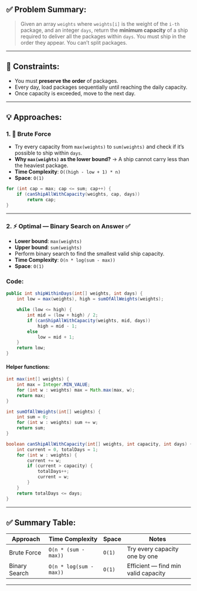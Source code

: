 ## ✅ Problem Summary:

> Given an array `weights` where `weights[i]` is the weight of the `i-th` package, and an integer `days`, return the **minimum capacity** of a ship required to deliver all the packages within `days`.
> You must ship in the order they appear. You can’t split packages.

---

## 🔎 Constraints:

* You must **preserve the order** of packages.
* Every day, load packages sequentially until reaching the daily capacity.
* Once capacity is exceeded, move to the next day.

---

## 💡 Approaches:

### 1. 🐢 Brute Force

* Try every capacity from `max(weights)` to `sum(weights)` and check if it’s possible to ship within `days`.
* **Why `max(weights)` as the lower bound?** → A ship cannot carry less than the heaviest package.
* **Time Complexity**: `O((high - low + 1) * n)`
* **Space**: `O(1)`

```java
for (int cap = max; cap <= sum; cap++) {
    if (canShipAllWithCapacity(weights, cap, days))
        return cap;
}
```

---

### 2. ⚡ Optimal — Binary Search on Answer ✅

* **Lower bound**: `max(weights)`
* **Upper bound**: `sum(weights)`
* Perform binary search to find the smallest valid ship capacity.
* **Time Complexity**: `O(n * log(sum - max))`
* **Space**: `O(1)`

### Code:

```java
public int shipWithinDays(int[] weights, int days) {
    int low = max(weights), high = sumOfAllWeights(weights);

    while (low <= high) {
        int mid = (low + high) / 2;
        if (canShipAllWithCapacity(weights, mid, days))
            high = mid - 1;
        else
            low = mid + 1;
    }
    return low;
}
```

#### Helper functions:

```java
int max(int[] weights) {
    int max = Integer.MIN_VALUE;
    for (int w : weights) max = Math.max(max, w);
    return max;
}

int sumOfAllWeights(int[] weights) {
    int sum = 0;
    for (int w : weights) sum += w;
    return sum;
}

boolean canShipAllWithCapacity(int[] weights, int capacity, int days) {
    int current = 0, totalDays = 1;
    for (int w : weights) {
        current += w;
        if (current > capacity) {
            totalDays++;
            current = w;
        }
    }
    return totalDays <= days;
}
```

---

## ✅ Summary Table:

| Approach      | Time Complexity         | Space  | Notes                               |
| ------------- | ----------------------- | ------ | ----------------------------------- |
| Brute Force   | `O(n * (sum - max))`    | `O(1)` | Try every capacity one by one       |
| Binary Search | `O(n * log(sum - max))` | `O(1)` | Efficient — find min valid capacity |

---
